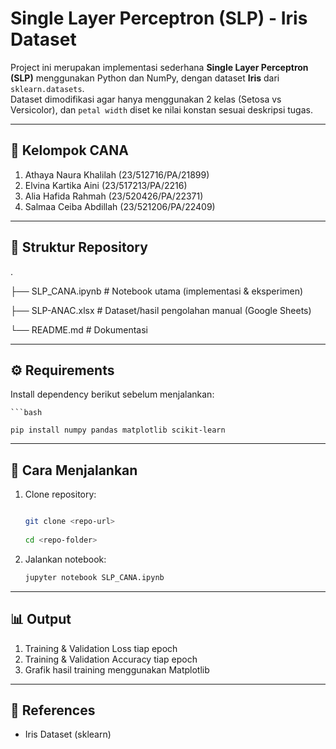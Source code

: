# Single Layer Perceptron (SLP) - Iris Dataset

  Project ini merupakan implementasi sederhana **Single Layer Perceptron (SLP)** menggunakan Python dan NumPy, dengan dataset **Iris** dari `sklearn.datasets`.  
  Dataset dimodifikasi agar hanya menggunakan 2 kelas (Setosa vs Versicolor), dan `petal width` diset ke nilai konstan sesuai deskripsi tugas.

---

## 👥 Kelompok CANA
  1. Athaya Naura Khalilah (23/512716/PA/21899)  
  2. Elvina Kartika Aini (23/517213/PA/2216)  
  3. Alia Hafida Rahmah (23/520426/PA/22371)  
  4. Salmaa Ceiba Abdillah (23/521206/PA/22409)  

---

## 📂 Struktur Repository
  .
  
  ├── SLP_CANA.ipynb # Notebook utama (implementasi & eksperimen)
  
  ├── SLP-ANAC.xlsx # Dataset/hasil pengolahan manual (Google Sheets)
  
  └── README.md # Dokumentasi

---

## ⚙️ Requirements
  Install dependency berikut sebelum menjalankan:
  
    ```bash
    
    pip install numpy pandas matplotlib scikit-learn

---

## 🚀 Cara Menjalankan
  1. Clone repository:

      ```bash
     
      git clone <repo-url>
       
      cd <repo-folder>

  2. Jalankan notebook:

      ```bash   
      jupyter notebook SLP_CANA.ipynb

---

## 📊 Output
  1. Training & Validation Loss tiap epoch
  2. Training & Validation Accuracy tiap epoch
  3. Grafik hasil training menggunakan Matplotlib

---

## 📌 References

  - Iris Dataset (sklearn)

